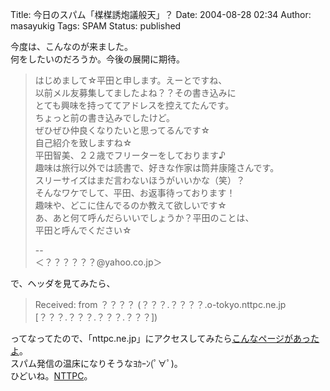 Title: 今日のスパム「楳楳誘炮議般天」？
Date: 2004-08-28 02:34
Author: masayukig
Tags: SPAM
Status: published

今度は、こんなのが来ました。  
何をしたいのだろうか。今後の展開に期待。

> はじめまして☆平田と申します。えーとですね、  
> 以前メル友募集してましたよね？？その書き込みに  
> とても興味を持っててアドレスを控えてたんです。  
> ちょっと前の書き込みでしたけど。  
> ぜひぜひ仲良くなりたいと思ってるんです☆  
> 自己紹介を致しますね☆  
> 平田智美、２２歳でフリーターをしております♪  
> 趣味は旅行以外では読書で、好きな作家は筒井康隆さんです。  
> スリーサイズはまだ言わないほうがいいかな（笑）？  
> そんなワケでして、平田、お返事待っております！  
> 趣味や、どこに住んでるのか教えて欲しいです☆  
> あ、あと何て呼んだらいいでしょうか？平田のことは、  
> 平田と呼んでください☆
>
> --  
> ＜？？？？？？@yahoo.co.jp＞

で、ヘッダを見てみたら、  

> Received: from ？？？？ (？？？.？？？？.o-tokyo.nttpc.ne.jp
> \[？？？.？？？.？？？.？？？\])

ってなってたので、「nttpc.ne.jp」にアクセスしてみたら[こんなページがあったよ](http://www.nttpc.ne.jp/others.html)。  
スパム発信の温床になりそうなﾖｶｰﾝ(ﾟ∀ﾟ)。  
ひどいね。[NTTPC](http://www.nttpc.ne.jp/)。
